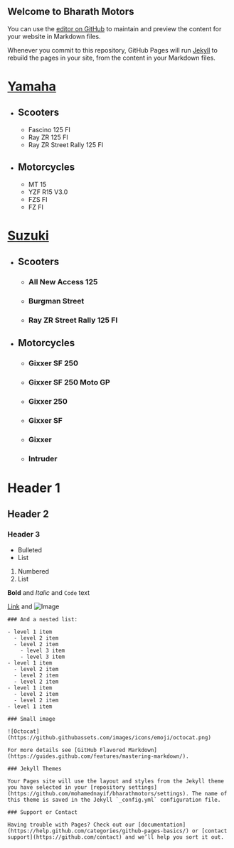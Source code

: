 ## Welcome to Bharath Motors

You can use the [editor on GitHub](https://github.com/mohamednayif/bharathmotors/edit/master/index.md) to maintain and preview the content for your website in Markdown files.

Whenever you commit to this repository, GitHub Pages will run [Jekyll](https://jekyllrb.com/) to rebuild the pages in your site, from the content in your Markdown files.

# [Yamaha](https://yamaha.bharath-motors.com/)
- ## Scooters
  - Fascino 125 FI
  - Ray ZR 125 FI
  - Ray ZR Street Rally 125 FI
- ## Motorcycles
  - MT 15
  - YZF R15 V3.0
  - FZS FI
  - FZ FI
# [Suzuki](https://suzuki.bharath-motors.com/)
- ## Scooters
  - ### All New Access 125
  - ### Burgman Street
  - ### Ray ZR Street Rally 125 FI
- ## Motorcycles
  - ### Gixxer SF 250
  - ### Gixxer SF 250 Moto GP
  - ### Gixxer 250
  - ### Gixxer SF
  - ### Gixxer
  - ### Intruder


# Header 1
## Header 2
### Header 3

- Bulleted
- List

1. Numbered
2. List

**Bold** and _Italic_ and `Code` text

[Link](url) and ![Image](src)
```
### And a nested list:

- level 1 item
  - level 2 item
  - level 2 item
    - level 3 item
    - level 3 item
- level 1 item
  - level 2 item
  - level 2 item
  - level 2 item
- level 1 item
  - level 2 item
  - level 2 item
- level 1 item

### Small image

![Octocat](https://github.githubassets.com/images/icons/emoji/octocat.png)

For more details see [GitHub Flavored Markdown](https://guides.github.com/features/mastering-markdown/).

### Jekyll Themes

Your Pages site will use the layout and styles from the Jekyll theme you have selected in your [repository settings](https://github.com/mohamednayif/bharathmotors/settings). The name of this theme is saved in the Jekyll `_config.yml` configuration file.

### Support or Contact

Having trouble with Pages? Check out our [documentation](https://help.github.com/categories/github-pages-basics/) or [contact support](https://github.com/contact) and we’ll help you sort it out.
